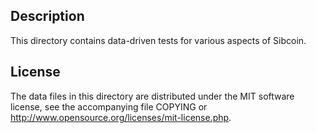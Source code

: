 Description
------------

This directory contains data-driven tests for various aspects of Sibcoin.

License
--------

The data files in this directory are distributed under the MIT software
license, see the accompanying file COPYING or
http://www.opensource.org/licenses/mit-license.php.

